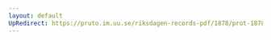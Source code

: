 ```yaml
---
layout: default
UpRedirect: https://pruto.im.uu.se/riksdagen-records-pdf/1878/prot-1878--fk--023/prot-1878--fk--023_001.pdf
---
```

